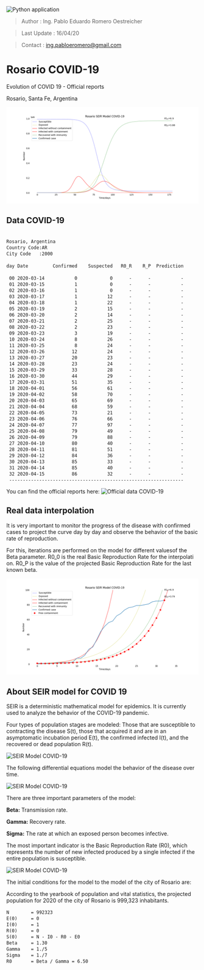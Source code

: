 ![Python application](https://github.com/blinzki/COVID19/workflows/Python%20application/badge.svg)

>Author        : Ing. Pablo Eduardo Romero Oestreicher

>Last Update   : 16/04/20

>Contact       : ing.pabloeromero@gmail.com

# Rosario COVID-19

Evolution of COVID 19 - Official reports

Rosario, Santa Fe, Argentina

![SEIR Model COVID-19](/img/seir-covid19-15-04-20.png)

## Data COVID-19

```

Rosario, Argentina
Country Code:AR
City Code   :2000

day Date         Confirmed    Suspected   R0_R    R_P  Prediction

 00 2020-03-14           0            0      -      -           -
 01 2020-03-15           1            0      -      -           -
 02 2020-03-16           1            0      -      -           -
 03 2020-03-17           1           12      -      -           -
 04 2020-03-18           1           22      -      -           -
 05 2020-03-19           2           15      -      -           -
 06 2020-03-20           2           14      -      -           -
 07 2020-03-21           2           25      -      -           -
 08 2020-03-22           2           23      -      -           -
 09 2020-03-23           3           19      -      -           -
 10 2020-03-24           8           26      -      -           -
 11 2020-03-25           8           24      -      -           -
 12 2020-03-26          12           24      -      -           -
 13 2020-03-27          20           23      -      -           -
 14 2020-03-28          23           24      -      -           -
 15 2020-03-29          33           28      -      -           -
 16 2020-03-30          44           29      -      -           -
 17 2020-03-31          51           35      -      -           -
 18 2020-04-01          56           61      -      -           -
 19 2020-04-02          58           70      -      -           -
 20 2020-04-03          65           69      -      -           - 
 21 2020-04-04          68           59      -      -           - 
 22 2020-04-05          73           21      -      -           - 
 23 2020-04-06          76           66      -      -           - 
 24 2020-04-07          77           97      -      -           - 
 25 2020-04-08          79           49      -      -           - 
 26 2020-04-09          79           88      -      -           - 
 27 2020-04-10          80           40      -      -           - 
 28 2020-04-11          81           51      -      -           - 
 29 2020-04-12          84           36      -      -           - 
 30 2020-04-13          85           33      -      -           - 
 31 2020-04-14          85           40      -      -           - 
 32 2020-04-15          86           32      -      -           - 
 ----------------------------------------------------------------

```

You can find the official reports here: ![Official data COVID-19](/reports)

## Real data interpolation

It is very important to monitor the progress of the disease with confirmed cases to project the curve day by day and observe the behavior of the basic rate of reproduction.

For this, iterations are performed on the model for different values ​​of the Beta parameter. R0_0 is the real Basic Reproduction Rate for the interpolati  on. R0_P is the value of the projected Basic Reproduction Rate for the last known beta.

![SEIR Model COVID-19](/img/seir-interpolation-15-04-20.png)

## About SEIR model for COVID 19

SEIR is a deterministic mathematical model for epidemics. It is currently used to analyze the behavior of the COVID-19 pandemic.

Four types of population stages are modeled: Those that are susceptible to contracting the disease S(t), those that acquired it and are in an asymptomatic incubation period E(t), the confirmed infected I(t), and the recovered or dead population R(t).

![SEIR Model COVID-19](/img/seir-blocks.png)

The following differential equations model the behavior of the disease over time.

![SEIR Model COVID-19](/img/seir-diffeq.png)

There are three important parameters of the model:

**Beta:**  Transmission rate.

**Gamma:** Recovery rate.

**Sigma:** The rate at which an exposed person becomes infective.  

The most important indicator is the Basic Reproduction Rate (R0), which represents the number of new infected produced by a single infected if the entire population is susceptible.

![SEIR Model COVID-19](/img/seir-r0.png)

The initial conditions for the model to the model of the city of Rosario are:

According to the yearbook of population and vital statistics, the projected population for 2020 of the city of Rosario is 999,323 inhabitants.

```
N        = 992323
E(0)     = 0
I(0)     = 1
R(0)     = 0
S(0)     = N - I0 - R0 - E0
Beta     = 1.30
Gamma    = 1./5
Sigma    = 1./7
R0       = Beta / Gamma = 6.50
```
